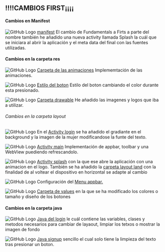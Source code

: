 ## !!!!CAMBIOS FIRST¡¡¡¡
#### Cambios en Manifest
![GitHub Logo](/images/manifest.png)
[manifest](./app/src/main/AndroidManifest.xml)
El cambio de Fundamentals a Firts a parte del nombre también he añadido una nueva activity llamada Splash 
la cuál que se iniciara al abrir la aplicación y el meta data del final con las fuentes utilizadas.

#### Cambios en la carpeta res

![GitHub Logo](/images/anim.png)
[Carpeta de las animaciones](./app/src/main/res/anim)
Implememtación de las animaciones.

![GitHub Logo](/images/colorbutton.png)
[Estilo del boton](./app/src/main/res/color/buttonselector.xml)
Estilo del boton cambiando el color durante esta presionado.

![GitHub Logo](/images/drawable.png)
[Carpeta drawable](./app/src/main/res/drawable)
He añadido las imagenes y logos que iba a utilizar.

###### Cambios en la carpeta layout
![GitHub Logo](/images/activity_login.png)
En el [Activity login](./app/src/main/res/layout/activity_login.xml)
se ha añadido el gradiante en el background y la imagen de la mujer modificandose la funte del texto.

![GitHub Logo](/images/activity_main.png)
[Activity main](./app/src/main/res/layout/activity_main.xml)
Implementación de appbar, toolbar y una WebView puediendo refrescandolo.

![GitHub Logo](/images/activity_spash.png)
[Activity splash](./app/src/main/res/layout/activity_splash.xml) con la que ese abre la aplicación con una animacion en el logo.
También se ha añadido la [carpeta layout land](./app/src/main/res/layout-land) con la finalidad de al voltear el dispositivo en horizontal se adapte al cambio

![GitHub Logo](/images/menu_appbar.png)
Configuración del [Menu appbar.](./app/src/main/res/menu/menu_appbar.xml)

![GitHub Logo](/images/values.png)
[Carpeta de values](./app/src/main/res/values) en la que se ha modificado los colores o tamaño y diseño de los botones

#### Cambios en la carpeta java

![GitHub Logo](/images/java_login.png)
[Java del login](./app/src/main/java/com/example/fundamentals/Activity_login.kt) le cuál contiene las variables, clases y metodos necesarios para cambiar de layaout,
limpiar los tetxos o mostrar la imagen de fondo

![GitHub Logo](/images/java_signup.png)
[Java signup](./app/src/main/java/com/example/fundamentals/Activity_signup.kt) sencillo el cual solo tiene la limpieza del texto tras presionar un boton.
